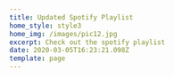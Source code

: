 ```yaml
---
title: Updated Spotify Playlist
home_style: style3
home_img: /images/pic12.jpg
excerpt: Check out the spotify playlist
date: 2020-03-05T16:23:21.098Z
template: page
---
```

